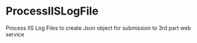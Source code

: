 # ProcessIISLogFile
Process IIS Log Files to create Json object for submission to 3rd part web service
